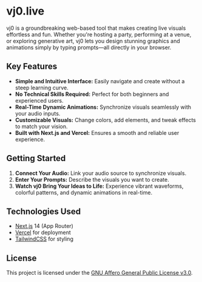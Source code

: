 # vj0.live

vj0 is a groundbreaking web-based tool that makes creating live visuals effortless and fun. Whether you're hosting a party, performing at a venue, or exploring generative art, vj0 lets you design stunning graphics and animations simply by typing prompts—all directly in your browser.

## Key Features

- **Simple and Intuitive Interface:** Easily navigate and create without a steep learning curve.
- **No Technical Skills Required:** Perfect for both beginners and experienced users.
- **Real-Time Dynamic Animations:** Synchronize visuals seamlessly with your audio inputs.
- **Customizable Visuals:** Change colors, add elements, and tweak effects to match your vision.
- **Built with Next.js and Vercel:** Ensures a smooth and reliable user experience.

## Getting Started

1. **Connect Your Audio:** Link your audio source to synchronize visuals.
2. **Enter Your Prompts:** Describe the visuals you want to create.
3. **Watch vj0 Bring Your Ideas to Life:** Experience vibrant waveforms, colorful patterns, and dynamic animations in real-time.

## Technologies Used

- [Next.js](https://nextjs.org) 14 (App Router)
- [Vercel](https://vercel.com) for deployment
- [TailwindCSS](https://tailwindcss.com) for styling

## License

This project is licensed under the [GNU Affero General Public License v3.0](https://www.gnu.org/licenses/agpl-3.0.en.html).
